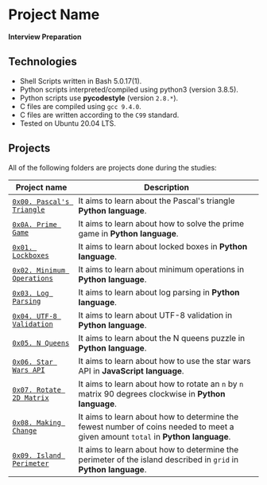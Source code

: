 # Project Name
**Interview Preparation**


## Technologies
* Shell Scripts written in Bash 5.0.17(1).
* Python scripts interpreted/compiled using python3 (version 3.8.5).
* Python scripts use **pycodestyle** (version `2.8.*`).
* C files are compiled using `gcc 9.4.0`.
* C files are written according to the `C99` standard.
* Tested on Ubuntu 20.04 LTS.

## Projects
All of the following folders are projects done during the studies:

| Project name | Description |
| ------------ | ----------- |
| [`0x00. Pascal's Triangle`](https://github.com/wendymunyasi/alx-interview/tree/master/0x00-pascal_triangle) | It aims to learn about the Pascal's triangle **Python language**.|
| [`0x0A. Prime Game`](https://github.com/wendymunyasi/alx-interview/tree/master/0x0A-primegame) | It aims to learn about how to solve the prime game in **Python language**.|
| [`0x01. Lockboxes`](https://github.com/wendymunyasi/alx-interview/tree/master/0x01-lockboxes) | It aims to learn about locked boxes in **Python language**.|
| [`0x02. Minimum Operations`](https://github.com/wendymunyasi/alx-interview/tree/master/0x02-minimum_operations) | It aims to learn about minimum operations in **Python language**.|
| [`0x03. Log Parsing`](https://github.com/wendymunyasi/alx-interview/tree/master/0x03-log_parsing) | It aims to learn about log parsing in **Python language**.|
| [`0x04. UTF-8 Validation`](https://github.com/wendymunyasi/alx-interview/tree/master/0x04-utf8_validation) | It aims to learn about UTF-8 validation in **Python language**.|
| [`0x05. N Queens`](https://github.com/wendymunyasi/alx-interview/tree/master/0x05-nqueens) | It aims to learn about the N queens puzzle in **Python language**.|
| [`0x06. Star Wars API`](https://github.com/wendymunyasi/alx-interview/tree/master/0x06-starwars_api) | It aims to learn about how to use the star wars API in **JavaScript language**.|
| [`0x07. Rotate 2D Matrix`](https://github.com/wendymunyasi/alx-interview/tree/master/0x07-rotate_2d_matrix) | It aims to learn about how to rotate an `n` by `n` matrix 90 degrees clockwise in **Python language**.|
| [`0x08. Making Change`](https://github.com/wendymunyasi/alx-interview/tree/master/0x08-making_change) | It aims to learn about how to determine the fewest number of coins needed to meet a given amount `total` in **Python language**.|
| [`0x09. Island Perimeter`](https://github.com/wendymunyasi/alx-interview/tree/master/0x09-island_perimeter) | It aims to learn about how to determine the perimeter of the island described in `grid` in **Python language**.|
